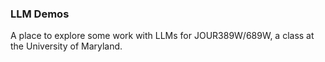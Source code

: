 ### LLM Demos

A place to explore some work with LLMs for JOUR389W/689W, a class at the University of Maryland.